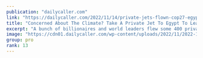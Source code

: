 ```yaml
---
publication: "dailycaller.com"
link: "https://dailycaller.com/2022/11/14/private-jets-flown-cop27-egypt/"
title: "Concerned About The Climate? Take A Private Jet To Egypt To Learn How You Can Help Save The Planet"
excerpt: "A bunch of billionaires and world leaders flew some 400 private jets to Egypt in November to prevaricate pointlessly about climate change."
image: "https://cdn01.dailycaller.com/wp-content/uploads/2022/11/2022-11-07T185340Z_567712032_RC24HX92SD7C_RTRMADP_3_CLIMATE-UN-scaled-e1668442052576.jpg"
group: pro
rank: 13
---
```

